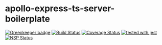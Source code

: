 # apollo-express-ts-server-boilerplate 

[![Greenkeeper badge](https://badges.greenkeeper.io/FinalDes/apollo-express-ts-server-boilerplate.svg)](https://greenkeeper.io/)
[![Build Status](https://travis-ci.org/FinalDes/apollo-express-ts-server-boilerplate.svg?branch=master)](https://travis-ci.org/FinalDes/apollo-express-ts-server-boilerplate) [![Coverage Status](https://coveralls.io/repos/github/FinalDes/apollo-express-ts-server-boilerplate/badge.svg?branch=master)](https://coveralls.io/github/FinalDes/apollo-express-ts-server-boilerplate?branch=master) [![tested with jest](https://img.shields.io/badge/tested_with-jest-99424f.svg)](https://github.com/facebook/jest) [![NSP Status](https://nodesecurity.io/orgs/finaldes/projects/48483f54-e707-4010-9b78-6b011abec0fd/badge)](https://nodesecurity.io/orgs/finaldes/projects/48483f54-e707-4010-9b78-6b011abec0fd)